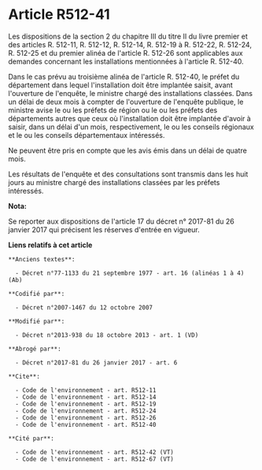 # Article R512-41

Les dispositions de la section 2 du chapitre III du titre II du livre premier et des articles R. 512-11, R. 512-12, R.
512-14, R. 512-19 à R. 512-22, 
R. 512-24, R. 512-25 et du premier alinéa de l'article R. 512-26 sont applicables aux demandes concernant les installations
mentionnées à l'article R. 512-40. 

Dans le cas prévu au troisième alinéa de l'article R. 512-40, le préfet du département dans lequel l'installation doit être
implantée saisit, avant l'ouverture de l'enquête, le ministre chargé des installations classées. Dans un délai de deux mois à
compter de l'ouverture de l'enquête publique, le ministre avise le ou les préfets de région ou le ou les préfets des
départements autres que ceux où l'installation doit être implantée d'avoir à saisir, dans un délai d'un mois, respectivement,
le ou les conseils régionaux et le ou les conseils départementaux intéressés. 

Ne peuvent être pris en compte que les avis émis dans un délai de quatre mois. 

Les résultats de l'enquête et des consultations sont transmis dans les huit jours au ministre chargé des installations
classées par les préfets intéressés.

**Nota:**

Se reporter aux dispositions de l'article 17 du décret n° 2017-81 du 26 janvier 2017 qui précisent les réserves d'entrée en
vigueur.

**Liens relatifs à cet article**

	**Anciens textes**:

	  - Décret n°77-1133 du 21 septembre 1977 - art. 16 (alinéas 1 à 4) (Ab)

	**Codifié par**:

	  - Décret n°2007-1467 du 12 octobre 2007

	**Modifié par**:

	  - Décret n°2013-938 du 18 octobre 2013 - art. 1 (VD)

	**Abrogé par**:

	  - Décret n°2017-81 du 26 janvier 2017 - art. 6

	**Cite**:

	  - Code de l'environnement - art. R512-11
	  - Code de l'environnement - art. R512-14
	  - Code de l'environnement - art. R512-19
	  - Code de l'environnement - art. R512-24
	  - Code de l'environnement - art. R512-26
	  - Code de l'environnement - art. R512-40

	**Cité par**:

	  - Code de l'environnement - art. R512-42 (VT)
	  - Code de l'environnement - art. R512-67 (VT)
